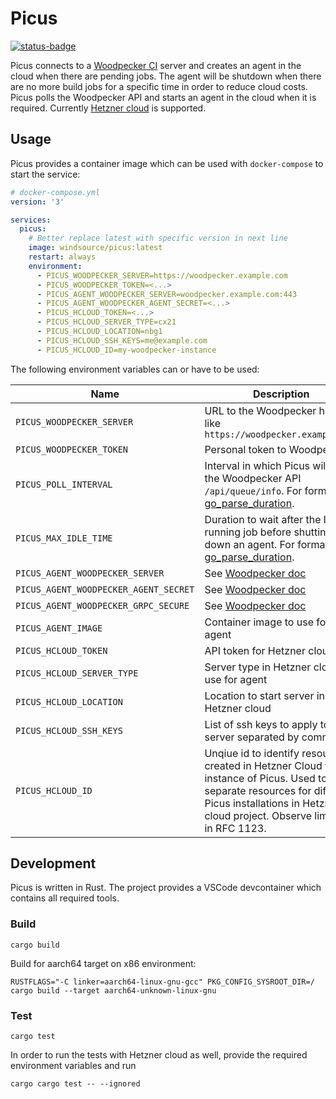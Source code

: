 # Picus

[![status-badge](https://github-ci.fonona.net/api/badges/windsource/picus/status.svg)](https://github-ci.fonona.net/windsource/picus)

Picus connects to a [Woodpecker CI](https://woodpecker-ci.org) server and
creates an agent in the cloud when there are pending jobs. The
agent will be shutdown when there are no more build jobs for a specific time in
order to reduce cloud costs.
Picus polls the Woodpecker API and starts an agent in the cloud when it is
required. Currently [Hetzner cloud](https://www.hetzner.com/cloud) is supported.

## Usage

Picus provides a container image which can be used with `docker-compose` to
start the service:

```yml
# docker-compose.yml
version: '3'

services:
  picus:
    # Better replace latest with specific version in next line
    image: windsource/picus:latest
    restart: always
    environment:
      - PICUS_WOODPECKER_SERVER=https://woodpecker.example.com
      - PICUS_WOODPECKER_TOKEN=<...>
      - PICUS_AGENT_WOODPECKER_SERVER=woodpecker.example.com:443
      - PICUS_AGENT_WOODPECKER_AGENT_SECRET=<...>
      - PICUS_HCLOUD_TOKEN=<...>
      - PICUS_HCLOUD_SERVER_TYPE=cx21
      - PICUS_HCLOUD_LOCATION=nbg1
      - PICUS_HCLOUD_SSH_KEYS=me@example.com
      - PICUS_HCLOUD_ID=my-woodpecker-instance
```

The following environment variables can or have to be used:

Name | Description | Default
---- | ----------- | -------
`PICUS_WOODPECKER_SERVER` | URL to the Woodpecker host like `https://woodpecker.example.com` | -
`PICUS_WOODPECKER_TOKEN` | Personal token to Woodpecker | -
`PICUS_POLL_INTERVAL` | Interval in which Picus will poll the Woodpecker API `/api/queue/info`.  For format see [go_parse_duration](https://docs.rs/go-parse-duration/latest/go_parse_duration/). | 10s
`PICUS_MAX_IDLE_TIME` | Duration to wait after the last running job before shutting down an agent. For format see [go_parse_duration](https://docs.rs/go-parse-duration/latest/go_parse_duration/). | 30m
`PICUS_AGENT_WOODPECKER_SERVER` | See [Woodpecker doc](https://woodpecker-ci.org/docs/administration/agent-config#woodpecker_server) | -
`PICUS_AGENT_WOODPECKER_AGENT_SECRET` | See [Woodpecker doc](https://woodpecker-ci.org/docs/administration/agent-config#woodpecker_agent_secret) | -
`PICUS_AGENT_WOODPECKER_GRPC_SECURE` | See [Woodpecker doc](https://woodpecker-ci.org/docs/administration/agent-config#woodpecker_grpc_secure) | `true`
`PICUS_AGENT_IMAGE` | Container image to use for the agent | `woodpeckerci/woodpecker-agent:latest`
`PICUS_HCLOUD_TOKEN` | API token for Hetzner cloud | -
`PICUS_HCLOUD_SERVER_TYPE` | Server type in Hetzner cloud to use for agent | `cx11`
`PICUS_HCLOUD_LOCATION` | Location to start server in Hetzner cloud | `nbg1`
`PICUS_HCLOUD_SSH_KEYS` | List of ssh keys to apply to the server separated by comma | -
`PICUS_HCLOUD_ID` | Unqiue id to identify resources created in Hetzner Cloud for this instance of Picus. Used to separate resources for different Picus installations in Hetzner cloud project. Observe limitation in RFC 1123.| `picus-test`

## Development

Picus is written in Rust. The project provides a VSCode devcontainer which
contains all required tools.

### Build

```shell
cargo build
```

Build for aarch64 target on x86 environment:

```shell
RUSTFLAGS="-C linker=aarch64-linux-gnu-gcc" PKG_CONFIG_SYSROOT_DIR=/ cargo build --target aarch64-unknown-linux-gnu
```

### Test

```console
cargo test
```

In order to run the tests with Hetzner cloud as well, provide the required
environment variables and run

```console
cargo cargo test -- --ignored
```

